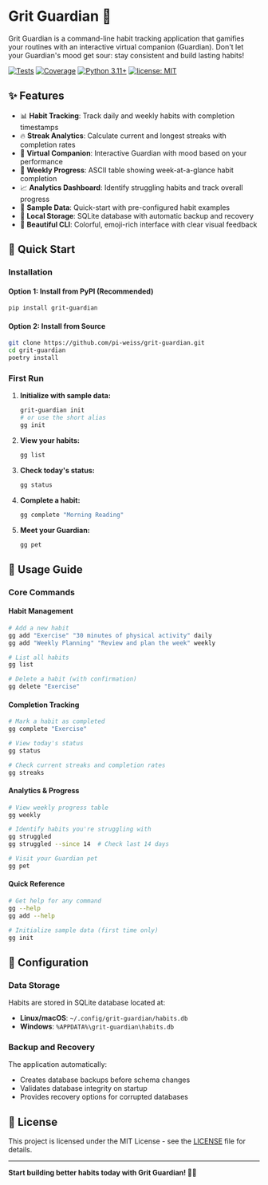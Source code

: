# Grit Guardian 🐉

Grit Guardian is a command-line habit tracking application that gamifies your routines with an interactive virtual companion (Guardian).
Don't let your Guardian's mood get sour: stay consistent and build lasting habits!

[![Tests](https://github.com/pi-weiss/grit-guardian/workflows/Tests/badge.svg)](https://github.com/pi-weiss/grit-guardian/actions)
[![Coverage](https://codecov.io/gh/pi-weiss/grit-guardian/branch/main/graph/badge.svg)](https://codecov.io/gh/pi-weiss/grit-guardian)
[![Python 3.11+](https://img.shields.io/badge/python-3.11+-blue.svg)](https://www.python.org/downloads)
[![license: MIT](https://img.shields.io/badge/License-MIT-yellow.svg)](https://opensource.org/licenses/MIT)
## ✨ Features


- 📊 **Habit Tracking**: Track daily and weekly habits with completion timestamps
- 🔥 **Streak Analytics**: Calculate current and longest streaks with completion rates
- 🐉 **Virtual Companion**: Interactive Guardian with mood based on your performance
- 📅 **Weekly Progress**: ASCII table showing week-at-a-glance habit completion
- 📈 **Analytics Dashboard**: Identify struggling habits and track overall progress
- 🎯 **Sample Data**: Quick-start with pre-configured habit examples
- 💾 **Local Storage**: SQLite database with automatic backup and recovery
- 🎨 **Beautiful CLI**: Colorful, emoji-rich interface with clear visual feedback

## 🚀 Quick Start

### Installation

#### Option 1: Install from PyPI (Recommended)
```bash
pip install grit-guardian
```

#### Option 2: Install from Source
```bash
git clone https://github.com/pi-weiss/grit-guardian.git
cd grit-guardian
poetry install
```

### First Run

1. **Initialize with sample data:**
   ```bash
   grit-guardian init
   # or use the short alias
   gg init
   ```

2. **View your habits:**
   ```bash
   gg list
   ```

3. **Check today's status:**
   ```bash
   gg status
   ```

4. **Complete a habit:**
   ```bash
   gg complete "Morning Reading"
   ```

5. **Meet your Guardian:**
   ```bash
   gg pet
   ```

## 📖 Usage Guide

### Core Commands

#### Habit Management
```bash
# Add a new habit
gg add "Exercise" "30 minutes of physical activity" daily
gg add "Weekly Planning" "Review and plan the week" weekly

# List all habits
gg list

# Delete a habit (with confirmation)
gg delete "Exercise"
```

#### Completion Tracking
```bash
# Mark a habit as completed
gg complete "Exercise"

# View today's status
gg status

# Check current streaks and completion rates
gg streaks
```

#### Analytics & Progress
```bash
# View weekly progress table
gg weekly

# Identify habits you're struggling with
gg struggled
gg struggled --since 14  # Check last 14 days

# Visit your Guardian pet
gg pet
```

#### Quick Reference
```bash
# Get help for any command
gg --help
gg add --help

# Initialize sample data (first time only)
gg init
```

## 🔧 Configuration

### Data Storage

Habits are stored in SQLite database located at:
- **Linux/macOS**: `~/.config/grit-guardian/habits.db`
- **Windows**: `%APPDATA%\grit-guardian\habits.db`

### Backup and Recovery

The application automatically:
- Creates database backups before schema changes
- Validates database integrity on startup
- Provides recovery options for corrupted databases

## 📜 License

This project is licensed under the MIT License - see the [LICENSE](LICENSE) file for details.

---

**Start building better habits today with Grit Guardian! 🐉✨**
